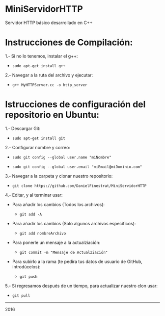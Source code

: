 # MiniServidorHTTP

Servidor HTTP básico desarrollado en C++

# Instrucciones de Compilación:

1.- Si no lo tenemos, instalar el g++:

  - ```sudo apt-get install g++```

2.- Navegar a la ruta del archivo y ejecutar:

  - ```g++ MyHTTPServer.cc -o http_server```

# Istrucciones de configuración del repositorio en Ubuntu:

1.- Descargar Git: 

  - ```sudo apt-get install git```

2.- Configurar nombre y correo:

  - ```sudo git config --global user.name "miNombre"```

  - ```sudo git config --global user.email "miEmail@miDominio.com"```

3.- Navegar a la carpeta y clonar nuestro repositorio:

  - ```git clone https://github.com/DanielFinestrat/MiniServidorHTTP```

4.- Editar, y al terminar usar:

- Para añadir los cambios (Todos los archivos):

  - ```git add -A```

- Para añadir los cambios (Solo algunos archivos específicos):

  - ```git add nombreArchivo```

- Para ponerle un mensaje a la actualziación:

  - ```git commit -m "Mensaje de Actualziación"```

- Para subirlo a la rama (te pedira tus datos de usuario de GitHub, introdúcelos):

  - ```git push```

5.- Si regresamos después de un tiempo, para actualizar nuestro clon usar:

  - ```git pull```

___
2016
